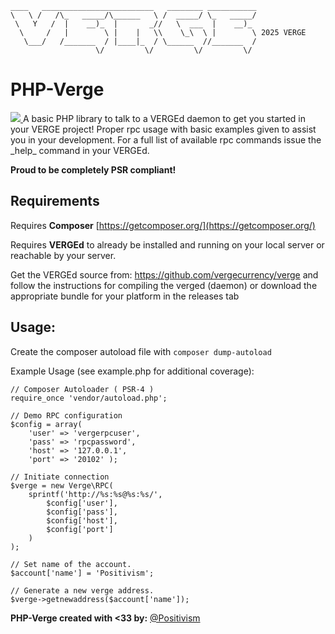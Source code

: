 ```
____   _________________________   ________ ___________
\   \ /   /\_   _____/\______   \ /  _____/ \_   _____/
 \   Y   /  |    __)_  |       _//   \  ___  |    __)_ 
  \     /   |        \ |    |   \\    \_\  \ |        \ 2025 VERGE
   \___/   /_______  / |____|_  / \______  //_______  /
                   \/         \/         \/         \/ 
```
# PHP-Verge
<a href="https://github.com/vergecurrency/php-verge/actions/workflows/php.yml">
  <img src="https://github.com/vergecurrency/php-verge/actions/workflows/php.yml/badge.svg">
  </a>
A basic PHP library to talk to a VERGEd daemon to get you started in your VERGE project!
Proper rpc usage with basic examples given to assist you in your development.
For a full list of available rpc commands issue the _help_ command in your VERGEd.

**Proud to be completely PSR compliant!**

## Requirements

Requires **Composer** [https://getcomposer.org/](https://getcomposer.org/)

Requires **VERGEd** to already be installed and running on your local server or reachable by your server.  

Get the VERGEd source from: https://github.com/vergecurrency/verge
and follow the instructions for compiling the verged (daemon) or download the appropriate bundle for your platform in the releases tab

## Usage:
Create the composer autoload file with
```composer dump-autoload```

Example Usage (see example.php for additional coverage):

```
// Composer Autoloader ( PSR-4 )
require_once 'vendor/autoload.php';

// Demo RPC configuration
$config = array(
    'user' => 'vergerpcuser',
    'pass' => 'rpcpassword',
    'host' => '127.0.0.1',
    'port' => '20102' );

// Initiate connection
$verge = new Verge\RPC(
    sprintf('http://%s:%s@%s:%s/',
        $config['user'],
        $config['pass'],
        $config['host'],
        $config['port']
    )
);

// Set name of the account.
$account['name'] = 'Positivism';

// Generate a new verge address.
$verge->getnewaddress($account['name']);

```

**PHP-Verge created with <33 by:** [@Positivism](https://github.com/Positivism)
